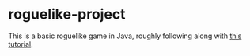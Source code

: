 # roguelike-project

This is a basic roguelike game in Java, roughly following along with [this tutorial](http://trystans.blogspot.com/2016/01/roguelike-tutorial-00-table-of-contents.html).
